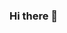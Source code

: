 ### Hi there 👋

<!--
**Doyoung-Park/Doyoung-Park** is a ✨ _special_ ✨ repository because its `README.md` (this file) appears on your GitHub profile.

Here are some ideas to get you started:

- 🔭 I’m currently working on ...
- 🌱 I’m currently learning ...
- 👯 I’m looking to collaborate on ...
- 🤔 I’m looking for help with ...
- 💬 Ask me about ...
- 📫 How to reach me: ...
- 😄 Pronouns: ...
- ⚡ Fun fact: ...
-->
<!--  ![Doyoung-Park's GitHub stats](https://github-readme-stats.vercel.app/api?username=Doyoung-Park&show_icons=true&theme=radical) -->
<!-- ![Top Langs](https://github-readme-stats.vercel.app/api/top-langs/?username=Doyoung-Park&layout=compact&theme=tokyonight) -->

